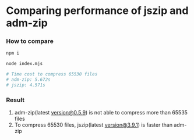 # Comparing performance of jszip and adm-zip

### How to compare

```bash
npm i

node index.mjs

# Time cost to compress 65530 files
# adm-zip: 5.672s
# jszip: 4.571s
```

### Result

1. adm-zip(latest version@0.5.9) is not able to compress more than 65535 files
2. To compress 65530 files, jszip(latest version@3.9.1) is faster than adm-zip

